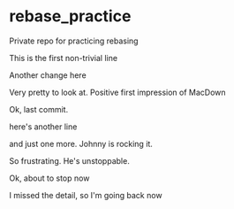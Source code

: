 # rebase_practice
Private repo for practicing rebasing

This is the first non-trivial line

Another change here

Very pretty to look at. Positive first impression of MacDown

Ok, last commit. 

here's another line 

and just one more. Johnny is rocking it. 

So frustrating. He's unstoppable.

Ok, about to stop now

I missed the detail, so I'm going back now